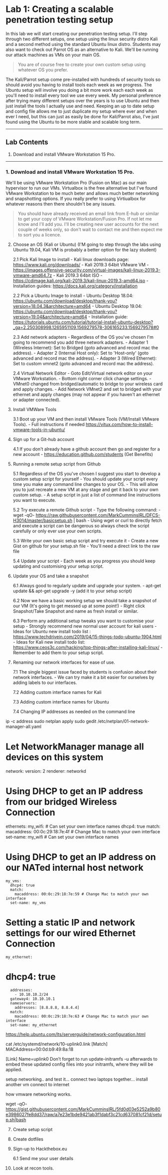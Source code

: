 # Lab 1: Creating a scalable penetration testing setup 

In this lab we will start creating our penetration testing setup. I'll step through two different setups, one setup using the linux security distro Kali and a second method using the standard Ubuntu linux distro. Students may also want to check out Parrot OS as an alternative to Kali. We'll be running our attack machines as VMs on your main OS.
> You are of course free to create your own custom setup using whatever OS you prefer. 

The Kali/Parrot setup come pre-installed with hundreds of security tools so should avoid you having to install tools each week as we progress. The Ubuntu setup will involve you doing a bit more work each each week as you'll need to install every tool we use every week. My personal preference after trying many different setups over the years is to use Ubuntu and then just install the tools I actually use and need. Keeping an up to date setup and config file allows me to just duplicate my setup where ever and when ever I need, but this can just as easily be done for Kali/Parrot also, I've just found using the Ubuntu to be more stable and scalable long term.
___

## Lab Contents

1. Download and install VMware Workstation 15 Pro. 
___

### 1. Download and install VMware Workstation 15 Pro. 
We'll be using VMware Workstation Pro (Fusion on Mac) as our main hypervisor to run our VMs. Virtualbox is the free alternative but I've found VMware Workstation to be much beter and allows much better networking and snapshotting options. If you really prefer to using Virtiualbox for whatever reasons then there shouldn't be any issues. 
> You should have already received an email link from E-hub or similar to get your copy of VMware Workstation/Fusion Pro. If not let me know and I'll add you.
> I'll be creating new user accounts for the next couple of weeks only, so don't wait to contact me and then expect me to sort you a licence.



2. Choose an OS (Kali or Ubuntu) (I'M going to step through the labs using Ubuntu 19.04, Kali VM is probably a better option for the lazy student)
    
    2.1 Pick Kali Image to install
        - Kali linux downloads page: https://www.kali.org/downloads/
        - Kali 2019.3 64bit VMware VM - https://images.offensive-security.com/virtual-images/kali-linux-2019.3-vmware-amd64.7z
        - Kali 2019.3 64bit ISO - https://cdimage.kali.org/kali-2019.3/kali-linux-2019.3-amd64.iso
        - Installation guides: https://docs.kali.org/category/installation

    2.2 Pick a Ubuntu Image to install
        - Ubuntu Desktop 18.04: https://ubuntu.com/download/desktop/thank-you?version=18.04.3&architecture=amd64 
        - Ubuntu Desktop 19.04: https://ubuntu.com/download/desktop/thank-you?version=19.04&architecture=amd64
        - Installation guide: https://tutorials.ubuntu.com/tutorial/tutorial-install-ubuntu-desktop?_ga=2.250308998.1265951109.1569279578-306165233.1569279578#0

    2.3 Add network adapters
        - Regardless of the OS you've chosen I'm going to recommend you add three network adapters.
        - Adapter 1 (Wireless Internet): Set to Bridged (goto advanced and record mac the address).
        - Adapter 2 (Internal Host only): Set to 'Host-only' (goto advanced and record mac the address).
        - Adapter 3 (Wired Ethernet): Set to custom vmnet2 (goto advanced and record mac the address).
    
    2.4 Virtual Network Editor
        - Goto Edit/Virtual network editor on your VMware Workstation.
        - Bottom right corner click change settings.
        - VMnet0 changed from bridged/automatic to bridge to your wireless card and apply changes.
        - Add Network VMnet2 and set to bridged with your ethernet and apply changes (may not appear if you haven't an ethernet or adapter connected).



3. Install VMWare Tools
    
    3.1 Boot up your VM and then install VMware Tools (VM/Install VMware Tools).
        - Full instructions if needed https://vitux.com/how-to-install-vmware-tools-in-ubuntu/



4. Sign up for a Git-hub account

    4.1 If you don't already have a github account then go and register for a new account
        - https://education.github.com/students (Get Benefits)



5. Running a remote setup script from Github

    5.1 Regardless of the OS you've chosen I suggest you start to develop a custom setup script for yourself
        - You should update your script every time you make any command line changes to your OS.
        - This will allow you to just recreate a new VM at any stage and get it back to your own custom setup.
        - A setup script in just a list of command line instructions you want to execute.
    
    5.2 Try execute a remote Github script
        - Type the following command: 
            - wget -qO- https://raw.githubusercontent.com/MarkCumminsIRL/DFCS-H3014/master/basicsetup.sh | bash
            - Using wget or curl to directly fetch and execute a script can be dangerous so always check the script carefully or only ever use your own scripts.

    5.3 Write your own basic setup script and try execute it
        - Create a new Gist on github for your setup.sh file 
        - You'll need a direct link to the raw file

    5.4 Update your script
        - Each week as you progress you should keep updating and customising your setup script.



6. Update your OS and take a snapshot

    6.1 Always good to regularly update and upgrade your system.
        - apt-get update && apt-get upgrade -y (add it to your setup script)
        

    6.2 Now we have a basic working setup we should take a snapshot of our VM (It's going to get messed up at some point!)
        - Right click Snapshot/Take Snapshot and name as fresh install or similar.

    6.3 Perform any additional setup tweaks you want to customise your setup
        - Strongly recommend new normal user account for kali users
        - Ideas for Ubuntu new install todo list : https://www.techdrivein.com/2019/04/15-things-todo-ubuntu-1904.html
        - Ideas for Kali new install todo list: https://www.ceos3c.com/hacking/top-things-after-installing-kali-linux/
        - Remember to add them to your setup script.


7. Renaming our network interfaces for ease of use.

    7.1 The single biggest issue faced by students is confusion about their network interfaces. 
        - We can try make it a bit easier for ourselves by adding labels to our interfaces.
    
    7.2 Adding custom interface names for Kali

    7.3 Adding custom interface names for Ubuntu

    7.4 Changing IP addresses as needed on the command line





ip -c address
sudo netplan apply
sudo gedit /etc/netplan/01-network-manager-all.yaml 

# Let NetworkManager manage all devices on this system
network:
  version: 2
  renderer: networkd 

#   Using DHCP to get an IP address from our bridged Wireless Connection
  ethernets:
    my_wifi:                          # Can set your own interface names
      dhcp4: true
      match:
        macaddress: 00:0c:29:18:7e:4f # Change Mac to match your own interface
      set-name: my_wifi               # Can set your own interface names

#   Using DHCP to get an IP address on our NATed internal host network 
    my_vms:
      dhcp4: true
      match:
        macaddress: 00:0c:29:18:7e:59 # Change Mac to match your own interface
      set-name: my_vms

#   Setting a static IP and network settings for our wired Ethernet Connection
    my_ethernet:
#     dhcp4: true
      addresses:
        - 10.10.10.2/24
      gateway4: 10.10.10.1
      nameservers:
        addresses: [8.8.8.8, 8.8.4.4]
      match:
        macaddress: 00:0c:29:18:7e:63 # Change Mac to match your own interface
      set-name: my_ethernet


https://help.ubuntu.com/lts/serverguide/network-configuration.html


cat /etc/systemd/network/10-uplink0.link 
[Match]
MACAddress=00:0d:b9:49:8a:18

[Link]
Name=uplink0
Don’t forget to run update-initramfs -u afterwards to embed these updated config files into your initramfs, where they will be applied.



setup networking.. and test it...
connect two laptops together...
install another vm
connect to internet

how vmware networking works.



wget -qO- https://gist.githubusercontent.com/MarkCumminsIRL/5fd0d03e5252a9b80e3986027fe8dd37/raw/a7e23e1bde9421ab3f1dabf3c21cd637081cf21d/setup.sh|bash



7. Create setup script

8. Create dotfiles

9. Sign-up to Hackthebox.eu
    
    6.1 Send me your user details
11. Look at recon tools.
